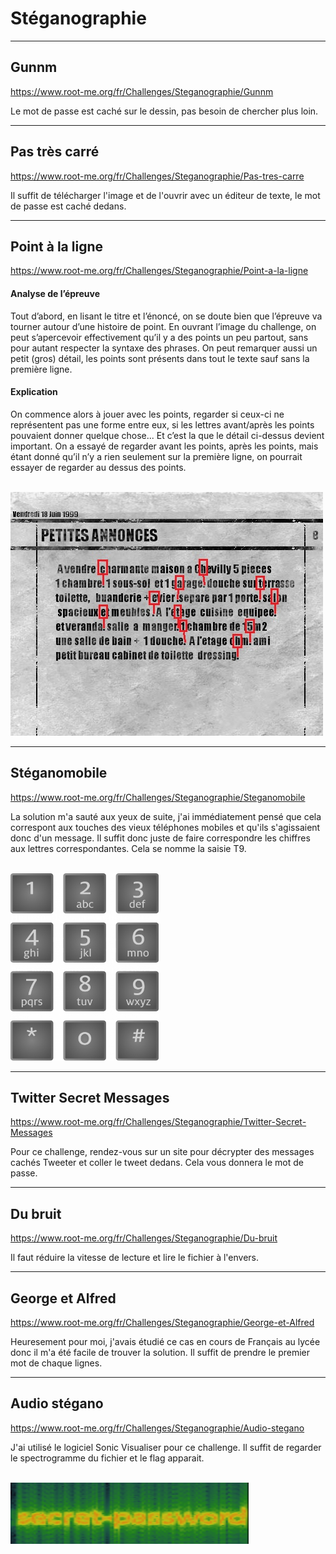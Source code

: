 # Stéganographie


---
## Gunnm


https://www.root-me.org/fr/Challenges/Steganographie/Gunnm

Le mot de passe est caché sur le dessin, pas besoin de chercher plus loin.

---
## Pas très carré


https://www.root-me.org/fr/Challenges/Steganographie/Pas-tres-carre

Il suffit de télécharger l'image et de l'ouvrir avec un éditeur de texte, le mot de passe est caché dedans.

---
## Point à la ligne


https://www.root-me.org/fr/Challenges/Steganographie/Point-a-la-ligne

#### Analyse de l’épreuve

Tout d’abord, en lisant le titre et l’énoncé, on se doute bien que l’épreuve va tourner autour d’une histoire de point. En ouvrant l’image du challenge, on peut s’apercevoir effectivement qu’il y a des points un peu partout, sans pour autant respecter la syntaxe des phrases. On peut remarquer aussi un petit (gros) détail, les points sont présents dans tout le texte sauf sans la première ligne.

#### Explication

On commence alors à jouer avec les points, regarder si ceux-ci ne représentent pas une forme entre eux, si les lettres avant/après les points pouvaient donner quelque chose... Et c’est la que le détail ci-dessus devient important. On a essayé de regarder avant les points, après les points, mais étant donné qu’il n’y a rien seulement sur la première ligne, on pourrait essayer de regarder au dessus des points.<br/><br/>

![Image du challenge](https://github.com/Filtox/Cybersecurity/blob/main/Root-me/Challenges/img/journal.jpg)

---
## Stéganomobile


https://www.root-me.org/fr/Challenges/Steganographie/Steganomobile

La solution m'a sauté aux yeux de suite, j'ai immédiatement pensé que cela correspont aux touches des vieux téléphones mobiles et qu'ils s'agissaient donc d'un message. Il suffit donc juste de faire correspondre les chiffres aux lettres correspondantes. Cela se nomme la saisie T9.<br/><br/>

<img src="img/T9.png" alt="Clavier T9" width="auto" height="300px">

---
## Twitter Secret Messages


https://www.root-me.org/fr/Challenges/Steganographie/Twitter-Secret-Messages

Pour ce challenge, rendez-vous sur un site pour décrypter des messages cachés Tweeter et coller le tweet dedans. Cela vous donnera le mot de passe.

---
## Du bruit


https://www.root-me.org/fr/Challenges/Steganographie/Du-bruit

Il faut réduire la vitesse de lecture et lire le fichier à l'envers.

---
## George et Alfred


https://www.root-me.org/fr/Challenges/Steganographie/George-et-Alfred

Heuresement pour moi, j'avais étudié ce cas en cours de Français au lycée donc il m'a été facile de trouver la solution. Il suffit de prendre le premier mot de chaque lignes.

---
## Audio stégano


https://www.root-me.org/fr/Challenges/Steganographie/Audio-stegano

J'ai utilisé le logiciel Sonic Visualiser pour ce challenge. Il suffit de regarder le spectrogramme du fichier et le flag apparait.<br/><br/>

![Image du spectrogramme](https://github.com/Filtox/Cybersecurity/blob/main/Root-me/Challenges/img/spectre.png)